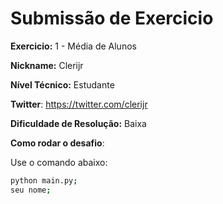 # Submissão de Exercicio

**Exercicio:** 1 - Média de Alunos

**Nickname:** Clerijr

**Nível Técnico:** Estudante

**Twitter**: https://twitter.com/clerijr

**Dificuldade de Resolução:** Baixa

**Como rodar o desafio**: 

Use o comando abaixo: 
```bash
python main.py;
seu nome;
```